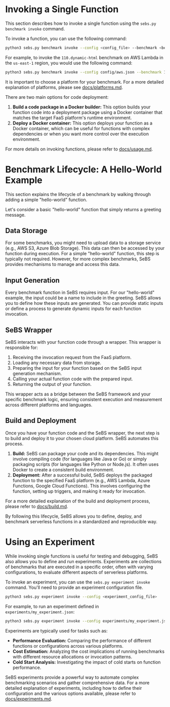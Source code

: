 # Invoking a Single Function

This section describes how to invoke a single function using the `sebs.py benchmark invoke` command.

To invoke a function, you can use the following command:

```bash
python3 sebs.py benchmark invoke --config <config_file> --benchmark <benchmark_name> --platform <platform_name> --region <region> --deployment <deployment_type> --language <language> --function <function_name>
```

For example, to invoke the `110.dynamic-html` benchmark on AWS Lambda in the `us-east-1` region, you would use the following command:

```bash
python3 sebs.py benchmark invoke --config config/aws.json --benchmark 110.dynamic-html --platform aws --region us-east-1 --deployment docker --language python --function dynamic-html
```

It is important to choose a platform for your benchmark. For a more detailed explanation of platforms, please see [docs/platforms.md](docs/platforms.md).

There are two main options for code deployment:

1.  **Build a code package in a Docker builder:** This option builds your function code into a deployment package using a Docker container that matches the target FaaS platform's runtime environment.
2.  **Deploy a Docker container:** This option deploys your function as a Docker container, which can be useful for functions with complex dependencies or when you want more control over the execution environment.

For more details on invoking functions, please refer to [docs/usage.md](docs/usage.md).

# Benchmark Lifecycle: A Hello-World Example

This section explains the lifecycle of a benchmark by walking through adding a simple "hello-world" function.

Let's consider a basic "hello-world" function that simply returns a greeting message.

## Data Storage

For some benchmarks, you might need to upload data to a storage service (e.g., AWS S3, Azure Blob Storage). This data can then be accessed by your function during execution. For a simple "hello-world" function, this step is typically not required. However, for more complex benchmarks, SeBS provides mechanisms to manage and access this data.

## Input Generation

Every benchmark function in SeBS requires input. For our "hello-world" example, the input could be a name to include in the greeting. SeBS allows you to define how these inputs are generated. You can provide static inputs or define a process to generate dynamic inputs for each function invocation.

## SeBS Wrapper

SeBS interacts with your function code through a wrapper. This wrapper is responsible for:

1.  Receiving the invocation request from the FaaS platform.
2.  Loading any necessary data from storage.
3.  Preparing the input for your function based on the SeBS input generation mechanism.
4.  Calling your actual function code with the prepared input.
5.  Returning the output of your function.

This wrapper acts as a bridge between the SeBS framework and your specific benchmark logic, ensuring consistent execution and measurement across different platforms and languages.

## Build and Deployment

Once you have your function code and the SeBS wrapper, the next step is to build and deploy it to your chosen cloud platform. SeBS automates this process.

1.  **Build:** SeBS can package your code and its dependencies. This might involve compiling code (for languages like Java or Go) or simply packaging scripts (for languages like Python or Node.js). It often uses Docker to create a consistent build environment.
2.  **Deployment:** After a successful build, SeBS deploys the packaged function to the specified FaaS platform (e.g., AWS Lambda, Azure Functions, Google Cloud Functions). This involves configuring the function, setting up triggers, and making it ready for invocation.

For a more detailed explanation of the build and deployment process, please refer to [docs/build.md](docs/build.md).

By following this lifecycle, SeBS allows you to define, deploy, and benchmark serverless functions in a standardized and reproducible way.

# Using an Experiment

While invoking single functions is useful for testing and debugging, SeBS also allows you to define and run experiments. Experiments are collections of benchmarks that are executed in a specific order, often with varying configurations, to evaluate different aspects of serverless platforms.

To invoke an experiment, you can use the `sebs.py experiment invoke` command. You'll need to provide an experiment configuration file.

```bash
python3 sebs.py experiment invoke --config <experiment_config_file>
```

For example, to run an experiment defined in `experiments/my_experiment.json`:

```bash
python3 sebs.py experiment invoke --config experiments/my_experiment.json
```

Experiments are typically used for tasks such as:

*   **Performance Evaluation:** Comparing the performance of different functions or configurations across various platforms.
*   **Cost Estimation:** Analyzing the cost implications of running benchmarks with different resource allocations or invocation patterns.
*   **Cold Start Analysis:** Investigating the impact of cold starts on function performance.

SeBS experiments provide a powerful way to automate complex benchmarking scenarios and gather comprehensive data. For a more detailed explanation of experiments, including how to define their configuration and the various options available, please refer to [docs/experiments.md](docs/experiments.md).
